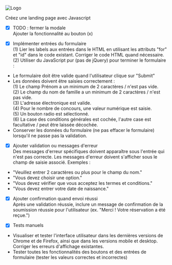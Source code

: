 ![Logo](https://user-images.githubusercontent.com/91855591/216376898-20c7a73d-815d-4892-8af2-0576fcd077ff.png)

Créez une landing page avec Javascript

- [x] TODO : fermer la modale <br />
Ajouter la fonctionnalité au bouton (x)

- [x] Implémenter entrées du formulaire <br />
 (1) Lier les labels aux entrées dans le HTML en utilisant les attributs "for" et "id" dans le code existant. Corriger le code HTML quand nécessaire. <br />
 (2) Utiliser du JavaScript pur (pas de jQuery) pour terminer le formulaire : 
* Le formulaire doit être valide quand l'utilisateur clique sur "Submit"
* Les données doivent être saisies correctement :<br />
  (1) Le champ Prénom a un minimum de 2 caractères / n'est pas vide. <br />
  (2) Le champ du nom de famille a un minimum de 2 caractères / n'est pas vide. <br />
  (3) L'adresse électronique est valide. <br />
  (4) Pour le nombre de concours, une valeur numérique est saisie. <br />
  (5) Un bouton radio est sélectionné. <br />
  (6) La case des conditions générales est cochée, l'autre case est facultative / peut être laissée décochée.<br />
 * Conserver les données du formulaire (ne pas effacer le formulaire) lorsqu'il ne passe pas la validation.

- [x] Ajouter validation ou messages d'erreur <br />
Des messages d'erreur spécifiques doivent apparaître sous l'entrée qui n'est pas correcte. Les messages d'erreur doivent s'afficher sous le champ de saisie associé. Exemples :
* "Veuillez entrer 2 caractères ou plus pour le champ du nom."
* "Vous devez choisir une option."
* "Vous devez vérifier que vous acceptez les termes et conditions."
* "Vous devez entrer votre date de naissance."

- [x] Ajouter confirmation quand envoi réussi <br />
Après une validation réussie, inclure un message de confirmation de la soumission réussie pour l'utilisateur (ex. "Merci ! Votre réservation a été reçue.")

- [x] Tests manuels <br />
* Visualiser et tester l'interface utilisateur dans les dernières versions de Chrome et de Firefox, ainsi que dans les versions mobile et desktop. Corriger les erreurs d'affichage existantes.
* Tester toutes les fonctionnalités des boutons et des entrées de formulaire (tester les valeurs correctes et incorrectes)

